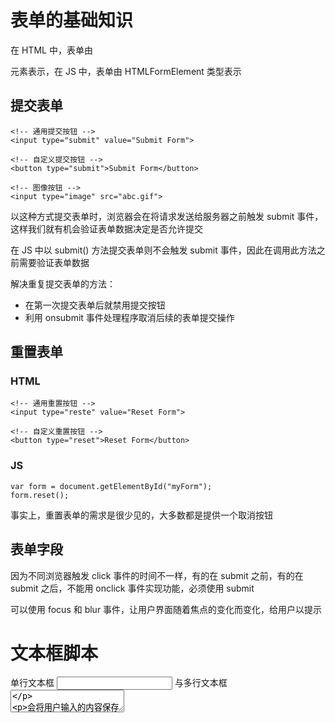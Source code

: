 # 表单的基础知识
在 HTML 中，表单由 <form> 元素表示，在 JS 中，表单由 HTMLFormElement 类型表示
## 提交表单
```
<!-- 通用提交按钮 -->
<input type="submit" value="Submit Form">

<!-- 自定义提交按钮 -->
<button type="submit">Submit Form</button>

<!-- 图像按钮 -->
<input type="image" src="abc.gif">
```
以这种方式提交表单时，浏览器会在将请求发送给服务器之前触发 submit 事件，这样我们就有机会验证表单数据决定是否允许提交

在 JS 中以 submit() 方法提交表单则不会触发 submit 事件，因此在调用此方法之前需要验证表单数据

解决重复提交表单的方法：
- 在第一次提交表单后就禁用提交按钮
- 利用 onsubmit 事件处理程序取消后续的表单提交操作
## 重置表单
### HTML
```
<!-- 通用重置按钮 -->
<input type="reste" value="Reset Form">

<!-- 自定义重置按钮 -->
<button type="reset">Reset Form</button>
```
### JS
```
var form = document.getElementById("myForm");
form.reset();
```

事实上，重置表单的需求是很少见的，大多数都是提供一个取消按钮

## 表单字段
因为不同浏览器触发 click 事件的时间不一样，有的在 submit 之前，有的在 submit 之后，不能用 onclick 事件实现功能，必须使用 submit

可以使用 focus 和 blur 事件，让用户界面随着焦点的变化而变化，给用户以提示

# 文本框脚本
单行文本框 <input> 与多行文本框 <textarea>

会将用户输入的内容保存在 value 属性中

对 value 属性所做的修改不一定会反映在 DOM 中，因此在处理文本框的值的时候，最好不要使用 DOM 方法

# 选择框脚本
<select> 和 <option>
选择框的 change 事件与其他表单字段的 change 事件触发的条件不一样，选择框是只要选中了选项就会触发，其他字段是在值被修改且焦点离开当前字段时触发

# 表单序列化
富文本
